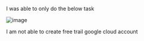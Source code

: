 I was able to only do the below task

![image](https://user-images.githubusercontent.com/6462531/223138805-c035db0e-45a5-45a7-a0a2-41f77e48b117.png)


I am not able to create free trail google cloud account

